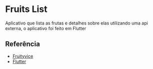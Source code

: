 
# Fruits List

Aplicativo que lista as frutas e detalhes sobre elas utilizando uma api externa, o aplicativo foi feito em Flutter


## Referência

 - [Fruityvice](https://www.fruityvice.com/)
 - [Flutter](https://flutter.dev/)
